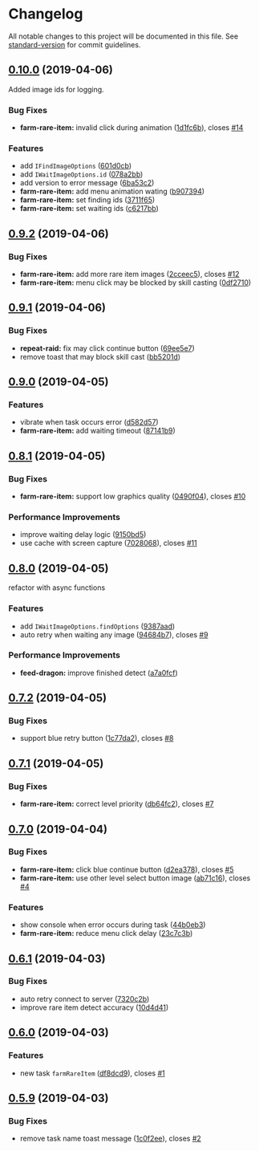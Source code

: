 # Changelog

All notable changes to this project will be documented in this file. See [standard-version](https://github.com/conventional-changelog/standard-version) for commit guidelines.

## [0.10.0](https://github.com/NateScarlet/auto-dragalia/compare/v0.9.2...v0.10.0) (2019-04-06)

Added image ids for logging.

### Bug Fixes

- **farm-rare-item:** invalid click during animation ([1d1fc6b](https://github.com/NateScarlet/auto-dragalia/commit/1d1fc6b)), closes [#14](https://github.com/NateScarlet/auto-dragalia/issues/14)

### Features

- add `IFindImageOptions` ([601d0cb](https://github.com/NateScarlet/auto-dragalia/commit/601d0cb))
- add `IWaitImageOptions.id` ([078a2bb](https://github.com/NateScarlet/auto-dragalia/commit/078a2bb))
- add version to error message ([6ba53c2](https://github.com/NateScarlet/auto-dragalia/commit/6ba53c2))
- **farm-rare-item:** add menu animation wating ([b907394](https://github.com/NateScarlet/auto-dragalia/commit/b907394))
- **farm-rare-item:** set finding ids ([3711f65](https://github.com/NateScarlet/auto-dragalia/commit/3711f65))
- **farm-rare-item:** set waiting ids ([c6217bb](https://github.com/NateScarlet/auto-dragalia/commit/c6217bb))

## [0.9.2](https://github.com/NateScarlet/auto-dragalia/compare/v0.9.1...v0.9.2) (2019-04-06)

### Bug Fixes

- **farm-rare-item:** add more rare item images ([2cceec5](https://github.com/NateScarlet/auto-dragalia/commit/2cceec5)), closes [#12](https://github.com/NateScarlet/auto-dragalia/issues/12)
- **farm-rare-item:** menu click may be blocked by skill casting ([0df2710](https://github.com/NateScarlet/auto-dragalia/commit/0df2710))

## [0.9.1](https://github.com/NateScarlet/auto-dragalia/compare/v0.9.0...v0.9.1) (2019-04-06)

### Bug Fixes

- **repeat-raid:** fix may click continue button ([69ee5e7](https://github.com/NateScarlet/auto-dragalia/commit/69ee5e7))
- remove toast that may block skill cast ([bb5201d](https://github.com/NateScarlet/auto-dragalia/commit/bb5201d))

## [0.9.0](https://github.com/NateScarlet/auto-dragalia/compare/v0.8.1...v0.9.0) (2019-04-05)

### Features

- vibrate when task occurs error ([d582d57](https://github.com/NateScarlet/auto-dragalia/commit/d582d57))
- **farm-rare-item:** add waiting timeout ([87141b9](https://github.com/NateScarlet/auto-dragalia/commit/87141b9))

## [0.8.1](https://github.com/NateScarlet/auto-dragalia/compare/v0.8.0...v0.8.1) (2019-04-05)

### Bug Fixes

- **farm-rare-item:** support low graphics quality ([0490f04](https://github.com/NateScarlet/auto-dragalia/commit/0490f04)), closes [#10](https://github.com/NateScarlet/auto-dragalia/issues/10)

### Performance Improvements

- improve waiting delay logic ([9150bd5](https://github.com/NateScarlet/auto-dragalia/commit/9150bd5))
- use cache with screen capture ([7028068](https://github.com/NateScarlet/auto-dragalia/commit/7028068)), closes [#11](https://github.com/NateScarlet/auto-dragalia/issues/11)

## [0.8.0](https://github.com/NateScarlet/auto-dragalia/compare/v0.7.2...v0.8.0) (2019-04-05)

refactor with async functions

### Features

- add `IWaitImageOptions.findOptions` ([9387aad](https://github.com/NateScarlet/auto-dragalia/commit/9387aad))
- auto retry when waiting any image ([94684b7](https://github.com/NateScarlet/auto-dragalia/commit/94684b7)), closes [#9](https://github.com/NateScarlet/auto-dragalia/issues/9)

### Performance Improvements

- **feed-dragon:** improve finished detect ([a7a0fcf](https://github.com/NateScarlet/auto-dragalia/commit/a7a0fcf))

## [0.7.2](https://github.com/NateScarlet/auto-dragalia/compare/v0.7.1...v0.7.2) (2019-04-05)

### Bug Fixes

- support blue retry button ([1c77da2](https://github.com/NateScarlet/auto-dragalia/commit/1c77da2)), closes [#8](https://github.com/NateScarlet/auto-dragalia/issues/8)

## [0.7.1](https://github.com/NateScarlet/auto-dragalia/compare/v0.7.0...v0.7.1) (2019-04-05)

### Bug Fixes

- **farm-rare-item:** correct level priority ([db64fc2](https://github.com/NateScarlet/auto-dragalia/commit/db64fc2)), closes [#7](https://github.com/NateScarlet/auto-dragalia/issues/7)

## [0.7.0](https://github.com/NateScarlet/auto-dragalia/compare/v0.6.1...v0.7.0) (2019-04-04)

### Bug Fixes

- **farm-rare-item:** click blue continue button ([d2ea378](https://github.com/NateScarlet/auto-dragalia/commit/d2ea378)), closes [#5](https://github.com/NateScarlet/auto-dragalia/issues/5)
- **farm-rare-item:** use other level select button image ([ab71c16](https://github.com/NateScarlet/auto-dragalia/commit/ab71c16)), closes [#4](https://github.com/NateScarlet/auto-dragalia/issues/4)

### Features

- show console when error occurs during task ([44b0eb3](https://github.com/NateScarlet/auto-dragalia/commit/44b0eb3))
- **farm-rare-item:** reduce menu click delay ([23c7c3b](https://github.com/NateScarlet/auto-dragalia/commit/23c7c3b))

## [0.6.1](https://github.com/NateScarlet/auto-dragalia/compare/v0.6.0...v0.6.1) (2019-04-03)

### Bug Fixes

- auto retry connect to server ([7320c2b](https://github.com/NateScarlet/auto-dragalia/commit/7320c2b))
- improve rare item detect accuracy ([10d4d41](https://github.com/NateScarlet/auto-dragalia/commit/10d4d41))

## [0.6.0](https://github.com/NateScarlet/auto-dragalia/compare/v0.5.9...v0.6.0) (2019-04-03)

### Features

- new task `farmRareItem` ([df8dcd9](https://github.com/NateScarlet/auto-dragalia/commit/df8dcd9)), closes [#1](https://github.com/NateScarlet/auto-dragalia/issues/1)

## [0.5.9](https://github.com/NateScarlet/auto-dragalia/compare/0.5.8...0.5.9) (2019-04-03)

### Bug Fixes

- remove task name toast message ([1c0f2ee](https://github.com/NateScarlet/auto-dragalia/commit/1c0f2ee)), closes [#2](https://github.com/NateScarlet/auto-dragalia/issues/2)
